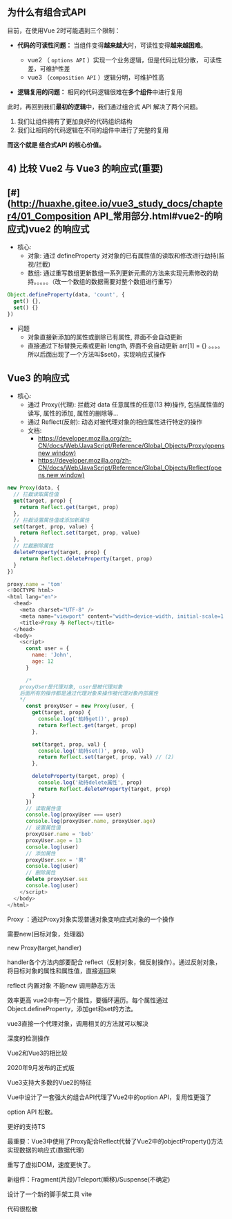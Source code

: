 ## 为什么有组合式API



目前，在使用Vue 2时可能遇到三个限制：

- **代码的可读性问题：** 当组件变得**越来越大**时，可读性变得**越来越困难**。  
  +  vue2 （ `options API` ）实现一个业务逻辑，但是代码比较分散， 可读性差，可维护性差 
  +  vue3 （`composition API` ）逻辑分明，可维护性高 

- **逻辑复用的问题：** 相同的代码逻辑很难在**多个组件**中进行复用

此时，再回到我们**最初的逻辑**中，我们通过组合式 API 解决了两个问题。

1. 我们让组件拥有了更加良好的代码组织结构
2. 我们让相同的代码逻辑在不同的组件中进行了完整的复用

**而这个就是 组合式API 的核心价值。**



##  4) 比较 Vue2 与 Vue3 的响应式(重要)

## [#](http://huaxhe.gitee.io/vue3_study_docs/chapter4/01_Composition API_常用部分.html#vue2-的响应式)vue2 的响应式

- 核心:
  - 对象: 通过 defineProperty 对对象的已有属性值的读取和修改进行劫持(监视/拦截)
  - 数组: 通过重写数组更新数组一系列更新元素的方法来实现元素修改的劫持。。。。。（改一个数组的数据需要对整个数组进行重写）

```javascript
Object.defineProperty(data, 'count', {
  get() {},
  set() {}
})
```

- 问题
  - 对象直接新添加的属性或删除已有属性, 界面不会自动更新
  - 直接通过下标替换元素或更新 length, 界面不会自动更新 arr[1] = {}  。。。。所以后面出现了一个方法叫$set()，实现响应式操作



## Vue3 的响应式

- 核心:
  - 通过 Proxy(代理): 拦截对 data 任意属性的任意(13 种)操作, 包括属性值的读写, 属性的添加, 属性的删除等...
  - 通过 Reflect(反射): 动态对被代理对象的相应属性进行特定的操作
  - 文档:
    - [https://developer.mozilla.org/zh-CN/docs/Web/JavaScript/Reference/Global_Objects/Proxy(opens new window)](https://developer.mozilla.org/zh-CN/docs/Web/JavaScript/Reference/Global_Objects/Proxy)
    - [https://developer.mozilla.org/zh-CN/docs/Web/JavaScript/Reference/Global_Objects/Reflect(opens new window)](https://developer.mozilla.org/zh-CN/docs/Web/JavaScript/Reference/Global_Objects/Reflect)

```js
new Proxy(data, {
  // 拦截读取属性值
  get(target, prop) {
    return Reflect.get(target, prop)
  },
  // 拦截设置属性值或添加新属性
  set(target, prop, value) {
    return Reflect.set(target, prop, value)
  },
  // 拦截删除属性
  deleteProperty(target, prop) {
    return Reflect.deleteProperty(target, prop)
  }
})

proxy.name = 'tom'
<!DOCTYPE html>
<html lang="en">
  <head>
    <meta charset="UTF-8" />
    <meta name="viewport" content="width=device-width, initial-scale=1.0" />
    <title>Proxy 与 Reflect</title>
  </head>
  <body>
    <script>
      const user = {
        name: 'John',
        age: 12
      }

      /*
    proxyUser是代理对象, user是被代理对象
    后面所有的操作都是通过代理对象来操作被代理对象内部属性
    */
      const proxyUser = new Proxy(user, {
        get(target, prop) {
          console.log('劫持get()', prop)
          return Reflect.get(target, prop)
        },

        set(target, prop, val) {
          console.log('劫持set()', prop, val)
          return Reflect.set(target, prop, val) // (2)
        },

        deleteProperty(target, prop) {
          console.log('劫持delete属性', prop)
          return Reflect.deleteProperty(target, prop)
        }
      })
      // 读取属性值
      console.log(proxyUser === user)
      console.log(proxyUser.name, proxyUser.age)
      // 设置属性值
      proxyUser.name = 'bob'
      proxyUser.age = 13
      console.log(user)
      // 添加属性
      proxyUser.sex = '男'
      console.log(user)
      // 删除属性
      delete proxyUser.sex
      console.log(user)
    </script>
  </body>
</html>
```







Proxy ：通过Proxy对象实现普通对象变响应式对象的一个操作

需要new(目标对象，处理器)

new Proxy(target,handler)

handler各个方法内部要配合 reflect（反射对象，做反射操作）。通过反射对象，将目标对象的属性和属性值，直接返回来

reflect 内置对象 不能new 调用静态方法





效率更高  vue2中有一万个属性，要循环遍历。每个属性通过Object.defineProperty，添加get和set的方法。

vue3直接一个代理对象，调用相关的方法就可以解决

深度的检测操作











Vue2和Vue3的相比较



2020年9月发布的正式版

Vue3支持大多数的Vue2的特征

Vue中设计了一套强大的组合API代理了Vue2中的option API，复用性更强了



option API 松散。



更好的支持TS

最重要：Vue3中使用了Proxy配合Reflect代替了Vue2中的objectProperty()方法实现数据的响应式(数据代理)

重写了虚拟DOM，速度更快了。

新组件：Fragment(片段)/Teleport(瞬移)/Suspense(不确定)

设计了一个新的脚手架工具 vite









代码很松散